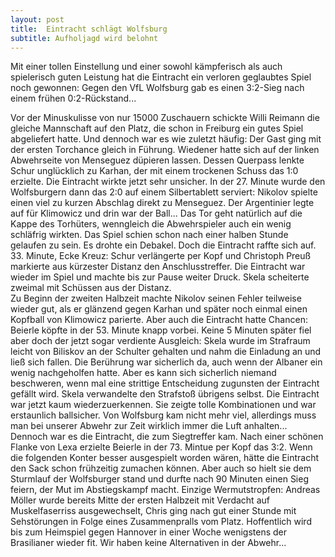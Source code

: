 ```yaml
---
layout: post
title:  Eintracht schlägt Wolfsburg
subtitle: Aufholjagd wird belohnt
---
```


Mit einer tollen Einstellung und einer sowohl kämpferisch als auch spielerisch guten Leistung hat die Eintracht ein verloren geglaubtes Spiel noch gewonnen: Gegen den VfL Wolfsburg gab es einen 3:2-Sieg nach einem frühen 0:2-Rückstand...

Vor der Minuskulisse von nur 15000 Zuschauern schickte Willi Reimann die gleiche Mannschaft auf den Platz, die schon in Freiburg ein gutes Spiel abgeliefert hatte. Und dennoch war es wie zuletzt häufig: Der Gast ging mit der ersten Torchance gleich in Führung. Wiedener hatte sich auf der linken Abwehrseite von Menseguez düpieren lassen. Dessen Querpass lenkte Schur unglücklich zu Karhan, der mit einem trockenen Schuss das 1:0 erzielte. Die Eintracht wirkte jetzt sehr unsicher. In der 27. Minute wurde den Wolfsburgern dann das 2:0 auf einem Silbertablett serviert: Nikolov spielte einen viel zu kurzen Abschlag direkt zu Menseguez. Der Argentinier legte auf für Klimowicz und drin war der Ball... Das Tor geht natürlich auf die Kappe des Torhüters, wenngleich die Abwehrspieler auch ein wenig schläfrig wirkten. Das Spiel schien schon nach einer halben Stunde gelaufen zu sein. Es drohte ein Debakel. Doch die Eintracht raffte sich auf. 33. Minute, Ecke Kreuz: Schur verlängerte per Kopf und Christoph Preuß markierte aus kürzester Distanz den Anschlusstreffer. Die Eintracht war wieder im Spiel und machte bis zur Pause weiter Druck. Skela scheiterte zweimal mit Schüssen aus der Distanz.  
Zu Beginn der zweiten Halbzeit machte Nikolov seinen Fehler teilweise wieder gut, als er glänzend gegen Karhan und später noch einmal einen Kopfball von Klimowicz parierte. Aber auch die Eintracht hatte Chancen: Beierle köpfte in der 53. Minute knapp vorbei. Keine 5 Minuten später fiel aber doch der jetzt sogar verdiente Ausgleich: Skela wurde im Strafraum leicht von Biliskov an der Schulter gehalten und nahm die Einladung an und ließ sich fallen. Die Berührung war sicherlich da, auch wenn der Albaner ein wenig nachgeholfen hatte. Aber es kann sich sicherlich niemand beschweren, wenn mal eine strittige Entscheidung zugunsten der Eintracht gefällt wird. Skela verwandelte den Strafstoß übrigens selbst. Die Eintracht war jetzt kaum wiederzuerkennen. Sie zeigte tolle Kombinationen und war erstaunlich ballsicher. Von Wolfsburg kam nicht mehr viel, allerdings muss man bei unserer Abwehr zur Zeit wirklich immer die Luft anhalten...  Dennoch war es die Eintracht, die zum Siegtreffer kam. Nach einer schönen Flanke von Lexa erzielte Beierle in der 73. Mintue per Kopf das 3:2. Wenn die folgenden Konter besser ausgespielt worden wären, hätte die Eintracht den Sack schon frühzeitig zumachen können. Aber auch so hielt sie dem Sturmlauf der Wolfsburger stand und durfte nach 90 Minuten einen Sieg feiern, der Mut im Abstiegskampf macht. Einzige Wermutstropfen: Andreas Möller wurde bereits Mitte der ersten Halbzeit mit Verdacht auf Muskelfaserriss ausgewechselt, Chris ging nach gut einer Stunde mit Sehstörungen in Folge eines Zusammenpralls vom Platz. Hoffentlich wird bis zum Heimspiel gegen Hannover in einer Woche wenigstens der Brasilianer wieder fit. Wir haben keine Alternativen in der Abwehr...
